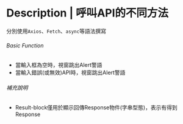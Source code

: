 # Description | 呼叫API的不同方法

分別使用`Axios`、`Fetch`、`async`等語法撰寫
######  Basic Function
- 當輸入框為空時，視窗跳出Alert警語
- 當輸入錯誤(或無效)API時，視窗跳出Alert警語

###### 補充說明
- Result-block僅用於顯示回傳Response物件(字串型態)，表示有得到Response


